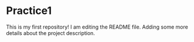 # Practice1
This is my first repository!
I am editing the README file. Adding some more details about the project description.
